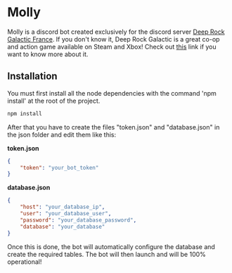 # Molly

Molly is a discord bot created exclusively for the discord server [Deep Rock Galactic France](https://discord.gg/TBxaXEC).
If you don't know it, Deep Rock Galactic is a great co-op and action game available on Steam and Xbox!
Check out [this](https://store.steampowered.com/app/548430/Deep_Rock_Galactic/) link if you want to know more about it.

## Installation

You must first install all the node dependencies with the command 'npm install' at the root of the project.

```bash
npm install
```

After that you have to create the files "token.json" and "database.json" in the json folder and edit them like this: 

**token.json**

```json
{
    "token": "your_bot_token"
}
```

**database.json**

```json
{
    "host": "your_database_ip",
    "user": "your_database_user",
    "password": "your_database_password",
    "database": "your_database"
}
```

Once this is done, the bot will automatically configure the database and create the required tables. The bot will then launch and will be 100% operational!
